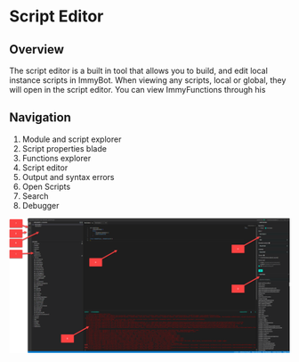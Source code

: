 # Script Editor

## Overview
The script editor is a built in tool that allows you to build, and edit local instance scripts in ImmyBot. When viewing any scripts, local or global, they will open in the script editor. You can view ImmyFunctions through his
## Navigation
1. Module and script explorer
2. Script properties blade
3. Functions explorer
4. Script editor
5. Output and syntax errors
6. Open Scripts
7. Search
8. Debugger

![ScriptEditor](./ScriptEditor.png)
<!--
### How to exit the script editor

### Ensuring your script is running in the correct execution context>
-->